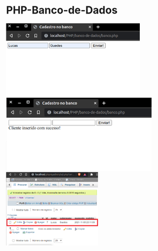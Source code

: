 # PHP-Banco-de-Dados

<div class="box">
<img src="https://github.com/lukebarbosa/PHP-Banco-de-Dados/blob/main/img/inserindo.png" alt="inserindo dados" height="200px">
<img src="https://github.com/lukebarbosa/PHP-Banco-de-Dados/blob/main/img/enviado.png" alt="dados enviados" height="200px">
<img src="https://github.com/lukebarbosa/PHP-Banco-de-Dados/blob/main/img/banco-de-dados.png" alt="dados no banco de dados" height="200px">
</div>
